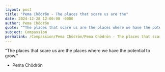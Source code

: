 ```yaml
---
layout: post
title: "Pema Chödrön - The places that scare us are the"
date: 2024-12-28 12:00:00 -0000
author: Pema Chödrön
quote: "“The places that scare us are the places where we have the potential to grow.”"
subject: Compassion
permalink: /Compassion/Pema Chödrön/Pema Chödrön - The places that scare us are the
---
```


“The places that scare us are the places where we have the potential to grow.”

- Pema Chödrön
